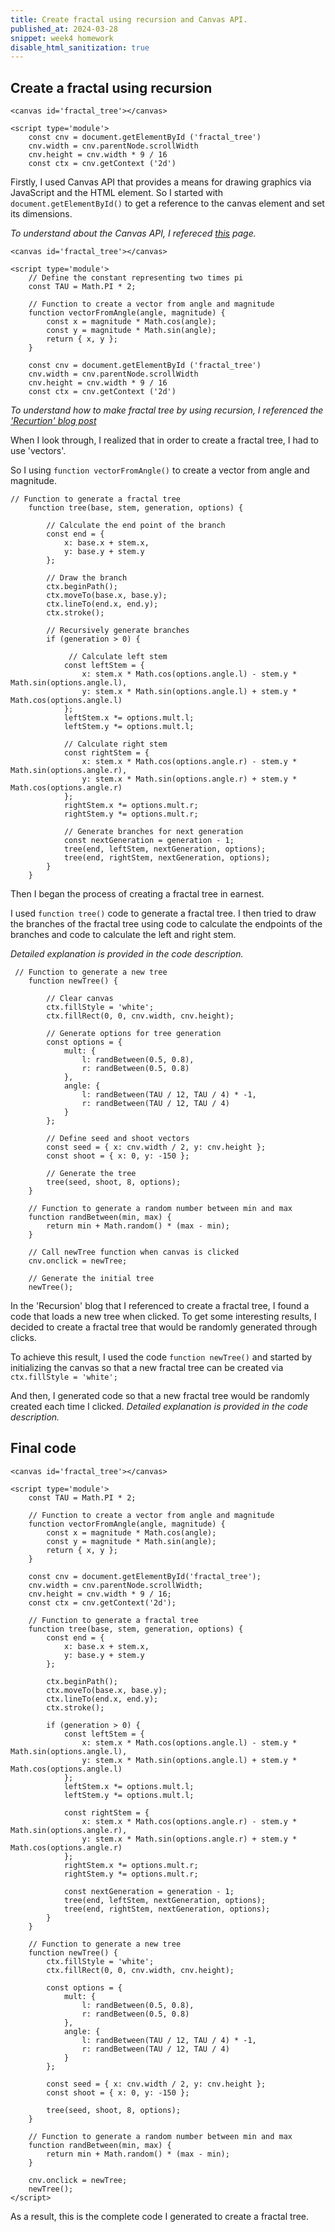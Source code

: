 ```yaml
---
title: Create fractal using recursion and Canvas API.
published_at: 2024-03-28
snippet: week4 homework
disable_html_sanitization: true
---
```

<canvas id='fractal_tree'></canvas>

<script type='module'>
    const TAU = Math.PI * 2;

    // Function to create a vector from angle and magnitude
    function vectorFromAngle(angle, magnitude) {
        const x = magnitude * Math.cos(angle);
        const y = magnitude * Math.sin(angle);
        return { x, y };
    }

    const cnv = document.getElementById('fractal_tree');
    cnv.width = cnv.parentNode.scrollWidth;
    cnv.height = cnv.width * 9 / 16;
    const ctx = cnv.getContext('2d');

    // Function to generate a fractal tree
    function tree(base, stem, generation, options) {
        const end = {
            x: base.x + stem.x,
            y: base.y + stem.y
        };

        ctx.beginPath();
        ctx.moveTo(base.x, base.y);
        ctx.lineTo(end.x, end.y);
        ctx.stroke();

        if (generation > 0) {
            const leftStem = {
                x: stem.x * Math.cos(options.angle.l) - stem.y * Math.sin(options.angle.l),
                y: stem.x * Math.sin(options.angle.l) + stem.y * Math.cos(options.angle.l)
            };
            leftStem.x *= options.mult.l;
            leftStem.y *= options.mult.l;

            const rightStem = {
                x: stem.x * Math.cos(options.angle.r) - stem.y * Math.sin(options.angle.r),
                y: stem.x * Math.sin(options.angle.r) + stem.y * Math.cos(options.angle.r)
            };
            rightStem.x *= options.mult.r;
            rightStem.y *= options.mult.r;

            const nextGeneration = generation - 1;
            tree(end, leftStem, nextGeneration, options);
            tree(end, rightStem, nextGeneration, options);
        }
    }

    // Function to generate a new tree
    function newTree() {
        ctx.fillStyle = 'white';
        ctx.fillRect(0, 0, cnv.width, cnv.height);

        const options = {
            mult: {
                l: randBetween(0.5, 0.8),
                r: randBetween(0.5, 0.8)
            },
            angle: {
                l: randBetween(TAU / 12, TAU / 4) * -1,
                r: randBetween(TAU / 12, TAU / 4)
            }
        };

        const seed = { x: cnv.width / 2, y: cnv.height };
        const shoot = { x: 0, y: -150 };

        tree(seed, shoot, 8, options);
    }

    // Function to generate a random number between min and max
    function randBetween(min, max) {
        return min + Math.random() * (max - min);
    }

    cnv.onclick = newTree;
    newTree();
</script>

## Create a fractal using recursion

```
<canvas id='fractal_tree'></canvas>

<script type='module'>
    const cnv = document.getElementById ('fractal_tree')
    cnv.width = cnv.parentNode.scrollWidth
    cnv.height = cnv.width * 9 / 16
    const ctx = cnv.getContext ('2d')

```
Firstly, I used Canvas API that provides a means for drawing graphics via JavaScript and the HTML element. So I started with ```document.getElementById()``` to get a reference to the canvas element and set its dimensions.

*To understand about the Canvas API, I refereced [this](https://developer.mozilla.org/en-US/docs/Web/API/Canvas_API) page.*

```
<canvas id='fractal_tree'></canvas>

<script type='module'>
    // Define the constant representing two times pi
    const TAU = Math.PI * 2;

    // Function to create a vector from angle and magnitude
    function vectorFromAngle(angle, magnitude) {
        const x = magnitude * Math.cos(angle);
        const y = magnitude * Math.sin(angle);
        return { x, y };
    }

    const cnv = document.getElementById ('fractal_tree')
    cnv.width = cnv.parentNode.scrollWidth
    cnv.height = cnv.width * 9 / 16
    const ctx = cnv.getContext ('2d')

```
*To understand how to make fractal tree by using recursion, I referenced the ['Recurtion' blog post](https://blog.science.family/240321_recursion)*

When I look through, I realized that in order to create a fractal tree, I had to use 'vectors'.

So I using ```function vectorFromAngle()``` to create  a vector from angle and magnitude.

```
// Function to generate a fractal tree
    function tree(base, stem, generation, options) {

        // Calculate the end point of the branch
        const end = {
            x: base.x + stem.x,
            y: base.y + stem.y
        };

        // Draw the branch
        ctx.beginPath();
        ctx.moveTo(base.x, base.y);
        ctx.lineTo(end.x, end.y);
        ctx.stroke();

        // Recursively generate branches
        if (generation > 0) {

             // Calculate left stem
            const leftStem = {
                x: stem.x * Math.cos(options.angle.l) - stem.y * Math.sin(options.angle.l),
                y: stem.x * Math.sin(options.angle.l) + stem.y * Math.cos(options.angle.l)
            };
            leftStem.x *= options.mult.l;
            leftStem.y *= options.mult.l;

            // Calculate right stem
            const rightStem = {
                x: stem.x * Math.cos(options.angle.r) - stem.y * Math.sin(options.angle.r),
                y: stem.x * Math.sin(options.angle.r) + stem.y * Math.cos(options.angle.r)
            };
            rightStem.x *= options.mult.r;
            rightStem.y *= options.mult.r;

            // Generate branches for next generation
            const nextGeneration = generation - 1;
            tree(end, leftStem, nextGeneration, options);
            tree(end, rightStem, nextGeneration, options);
        }
    }

```
Then I began the process of creating a fractal tree in earnest.

I used ```function tree()``` code to generate a fractal tree. I then tried to draw the branches of the fractal tree using code to calculate the endpoints of the branches and code to calculate the left and right stem.

*Detailed explanation is provided in the code description.*


```
 // Function to generate a new tree
    function newTree() {

        // Clear canvas
        ctx.fillStyle = 'white';
        ctx.fillRect(0, 0, cnv.width, cnv.height);

        // Generate options for tree generation
        const options = {
            mult: {
                l: randBetween(0.5, 0.8),
                r: randBetween(0.5, 0.8)
            },
            angle: {
                l: randBetween(TAU / 12, TAU / 4) * -1,
                r: randBetween(TAU / 12, TAU / 4)
            }
        };

        // Define seed and shoot vectors
        const seed = { x: cnv.width / 2, y: cnv.height };
        const shoot = { x: 0, y: -150 };

        // Generate the tree
        tree(seed, shoot, 8, options);
    }

    // Function to generate a random number between min and max
    function randBetween(min, max) {
        return min + Math.random() * (max - min);
    }

    // Call newTree function when canvas is clicked
    cnv.onclick = newTree;

    // Generate the initial tree
    newTree();
```

In the 'Recursion' blog that I referenced to create a fractal tree, I found a code that loads a new tree when clicked. To get some interesting results, I decided to create a fractal tree that would be randomly generated through clicks.

To achieve this result, I used the code ```function newTree()``` and started by initializing the canvas so that a new fractal tree can be created via ```ctx.fillStyle = 'white';```

And then, I generated code so that a new fractal tree would be randomly created each time I clicked. *Detailed explanation is provided in the code description.*

## Final code

```
<canvas id='fractal_tree'></canvas>

<script type='module'>
    const TAU = Math.PI * 2;

    // Function to create a vector from angle and magnitude
    function vectorFromAngle(angle, magnitude) {
        const x = magnitude * Math.cos(angle);
        const y = magnitude * Math.sin(angle);
        return { x, y };
    }

    const cnv = document.getElementById('fractal_tree');
    cnv.width = cnv.parentNode.scrollWidth;
    cnv.height = cnv.width * 9 / 16;
    const ctx = cnv.getContext('2d');

    // Function to generate a fractal tree
    function tree(base, stem, generation, options) {
        const end = {
            x: base.x + stem.x,
            y: base.y + stem.y
        };

        ctx.beginPath();
        ctx.moveTo(base.x, base.y);
        ctx.lineTo(end.x, end.y);
        ctx.stroke();

        if (generation > 0) {
            const leftStem = {
                x: stem.x * Math.cos(options.angle.l) - stem.y * Math.sin(options.angle.l),
                y: stem.x * Math.sin(options.angle.l) + stem.y * Math.cos(options.angle.l)
            };
            leftStem.x *= options.mult.l;
            leftStem.y *= options.mult.l;

            const rightStem = {
                x: stem.x * Math.cos(options.angle.r) - stem.y * Math.sin(options.angle.r),
                y: stem.x * Math.sin(options.angle.r) + stem.y * Math.cos(options.angle.r)
            };
            rightStem.x *= options.mult.r;
            rightStem.y *= options.mult.r;

            const nextGeneration = generation - 1;
            tree(end, leftStem, nextGeneration, options);
            tree(end, rightStem, nextGeneration, options);
        }
    }

    // Function to generate a new tree
    function newTree() {
        ctx.fillStyle = 'white';
        ctx.fillRect(0, 0, cnv.width, cnv.height);

        const options = {
            mult: {
                l: randBetween(0.5, 0.8),
                r: randBetween(0.5, 0.8)
            },
            angle: {
                l: randBetween(TAU / 12, TAU / 4) * -1,
                r: randBetween(TAU / 12, TAU / 4)
            }
        };

        const seed = { x: cnv.width / 2, y: cnv.height };
        const shoot = { x: 0, y: -150 };

        tree(seed, shoot, 8, options);
    }

    // Function to generate a random number between min and max
    function randBetween(min, max) {
        return min + Math.random() * (max - min);
    }

    cnv.onclick = newTree;
    newTree();
</script>
```
As a result, this is the complete code I generated to create a fractal tree.